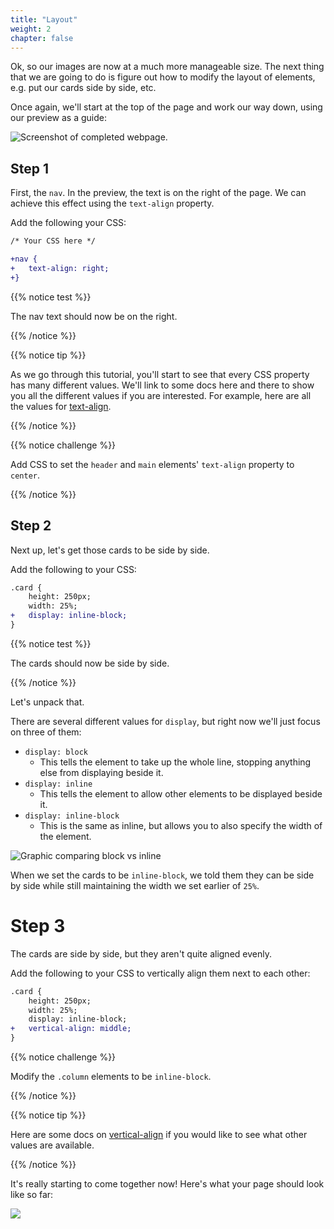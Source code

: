```yaml
---
title: "Layout"
weight: 2
chapter: false
---
```


Ok, so our images are now at a much more manageable size.
The next thing that we are going to do is figure out how to modify the layout of elements, e.g. put our cards side by side, etc.

Once again, we'll start at the top of the page and work our way down, using our preview as a guide:

![Screenshot of completed webpage.](../../images/animals_complete.jpeg)

## Step 1

First, the `nav`.
In the preview, the text is on the right of the page.
We can achieve this effect using the `text-align` property.

Add the following your CSS:

```diff
/* Your CSS here */

+nav {
+	text-align: right;
+}
```

{{% notice test %}}

The nav text should now be on the right.

{{% /notice %}}

{{% notice tip %}}

As we go through this tutorial, you'll start to see that every CSS property has many different values. We'll link to some docs here and there to show you all the different values if you are interested. For example, here are all the values for [text-align](https://developer.mozilla.org/en-US/docs/Web/CSS/text-align).

{{% /notice %}}

{{% notice challenge %}}

Add CSS to set the `header` and `main` elements' `text-align` property to `center`.

{{% /notice %}}

## Step 2

Next up, let's get those cards to be side by side.

Add the following to your CSS:

```diff
.card {
	height: 250px;
	width: 25%;
+	display: inline-block;
}
```

{{% notice test %}}

The cards should now be side by side.

{{% /notice %}}

Let's unpack that.

There are several different values for `display`, but right now we'll just focus on three of them:

- `display: block`
    - This tells the element to take up the whole line, stopping anything else from displaying beside it.
- `display: inline`
    - This tells the element to allow other elements to be displayed beside it.
- `display: inline-block`
    - This is the same as inline, but allows you to also specify the width of the element.

![Graphic comparing block vs inline](../../images/display.png)

When we set the cards to be `inline-block`, we told them they can be side by side while still maintaining the width we set earlier of `25%`.


# Step 3

The cards are side by side, but they aren't quite aligned evenly.

Add the following to your CSS to vertically align them next to each other:

```diff
.card {
	height: 250px;
	width: 25%;
	display: inline-block;
+	vertical-align: middle;
}
```

{{% notice challenge %}}

Modify the `.column` elements to be `inline-block`.

{{% /notice %}}

{{% notice tip %}}

Here are some docs on [vertical-align](https://developer.mozilla.org/en-US/docs/Web/CSS/vertical-align) if you would like to see what other values are available.

{{% /notice %}}


It's really starting to come together now!
Here's what your page should look like so far:


![](../../images/animals_layout.jpeg)
